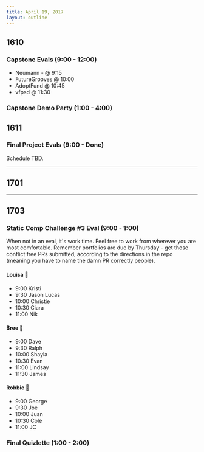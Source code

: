 ```yaml
---
title: April 19, 2017
layout: outline
---
```


## 1610

### Capstone Evals (9:00 - 12:00)
* Neumann - @ 9:15
* FutureGrooves @ 10:00
* AdoptFund @ 10:45
* vfpsd @ 11:30

### Capstone Demo Party (1:00 - 4:00)

## 1611

### Final Project Evals (9:00 - Done)
Schedule TBD.  

-----------------------------------------------

## 1701

-----------------------------------------------

## 1703


### Static Comp Challenge #3 Eval  (9:00 - 1:00)
When not in an eval, it's work time. Feel free to work from wherever you are most comfortable. Remember portfolios are due by Thursday - get those conflict free PRs submitted, according to the directions in the repo (meaning you have to name the damn PR correctly people).

#### Louisa :hear_no_evil:

- 9:00 Kristi
- 9:30 Jason Lucas
- 10:00 Christie
- 10:30 Ciara
- 11:00 Nik

#### Bree :see_no_evil:

- 9:00 Dave
- 9:30 Ralph
- 10:00 Shayla
- 10:30 Evan
- 11:00 Lindsay
- 11:30 James

#### Robbie :speak_no_evil:

- 9:00 George
- 9:30 Joe
- 10:00 Juan
- 10:30 Cole
- 11:00 JC

### Final Quizlette (1:00 - 2:00)
